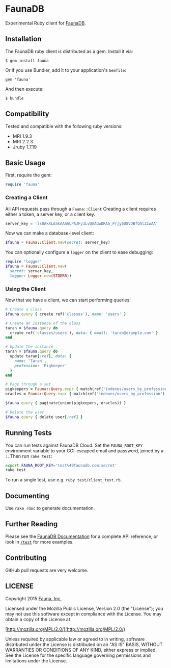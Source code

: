 # FaunaDB

Experimental Ruby client for [FaunaDB](https://faunadb.com).

## Installation

The FaunaDB ruby client is distributed as a gem. Install it via:

    $ gem install fauna

Or if you use Bundler, add it to your application's `Gemfile`:

    gem 'fauna'

And then execute:

    $ bundle

## Compatibility

Tested and compatible with the following ruby versions:

* MRI 1.9.3
* MRI 2.2.3
* Jruby 1.7.19

## Basic Usage

First, require the gem:

```ruby
require 'fauna'
```

### Creating a Client

All API requests pass through a `Fauna::Client` Creating a client
requires either a token, a server key, or a client key.

```ruby
server_key = 'ls8AkXLdakAAAALPAJFy3LvQAAGwDRAS_Prjy6O8VQBfQAlZzwAA'
```

Now we can make a database-level client:

```ruby
$fauna = Fauna::Client.new(secret: server_key)
```

You can optionally configure a `logger` on the client to ease
debugging:

```ruby
require 'logger'
$fauna = Fauna::Client.new(
  secret: server_key,
  logger: Logger.new(STDERR))
```

### Using the Client

Now that we have a client, we can start performing queries:

```ruby
# Create a class
$fauna.query { create ref('classes'), name: 'users' }

# Create an instance of the class
taran = $fauna.query do
  create ref('classes/users'), data: { email: 'taran@example.com' }
end

# Update the instance
taran = $fauna.query do
  update taran[:ref], data: {
    name: 'Taran',
    profession: 'Pigkeeper'
  }
end

# Page through a set
pigkeepers = Fauna::Query.expr { match(ref('indexes/users_by_profession'), 'Pigkeeper') }
oracles = Fauna::Query.expr { match(ref('indexes/users_by_profession'), 'Oracle') }

$fauna.query { paginate(union(pigkeepers, oracles)) }

# Delete the user
$fauna.query { delete user[:ref] }
```

## Running Tests

You can run tests against FaunaDB Cloud. Set the `FAUNA_ROOT_KEY` environment variable to your CGI-escaped email and password, joined by a `:`. Then run `rake test`:

```bash
export FAUNA_ROOT_KEY='test%40faunadb.com:secret'
rake test
```

To run a single test, use e.g. `ruby test/client_test.rb`.

## Documenting

Use `rake rdoc` to generate documentation.

## Further Reading

Please see the [FaunaDB Documentation](https://faunadb.com/documentation) for
a complete API reference, or look in
[`/test`](https://github.com/faunadb/faunadb-ruby/tree/master/test) for more
examples.

## Contributing

GitHub pull requests are very welcome.

## LICENSE

Copyright 2015 [Fauna, Inc.](https://faunadb.com/)

Licensed under the Mozilla Public License, Version 2.0 (the
"License"); you may not use this software except in compliance with
the License. You may obtain a copy of the License at

[http://mozilla.org/MPL/2.0/](http://mozilla.org/MPL/2.0/)

Unless required by applicable law or agreed to in writing, software
distributed under the License is distributed on an "AS IS" BASIS,
WITHOUT WARRANTIES OR CONDITIONS OF ANY KIND, either express or
implied. See the License for the specific language governing
permissions and limitations under the License.
